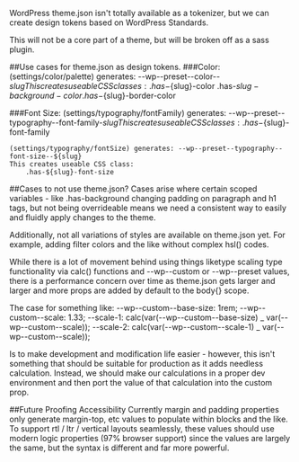 WordPress theme.json isn't totally available as a tokenizer, but we can create design tokens based on WordPress Standards.

This will not be a core part of a theme, but will be broken off as a sass plugin.

##Use cases for theme.json as design tokens.
###Color:
(settings/color/palette) generates: --wp--preset--color--${slug}
    This creates useable CSS classes:
        .has-${slug}-color
.has-${slug}-background-color 
        .has-${slug}-border-color

###Font Size:
(settings/typography/fontFamily) generates: --wp--preset--typography--font-family-${slug}
    This creates useable CSS classes:
        .has-${slug}-font-family

    (settings/typography/fontSize) generates: --wp--preset--typography--font-size--${slug}
    This creates useable CSS class:
        .has-${slug}-font-size

##Cases to not use theme.json?
Cases arise where certain scoped variables - like .has-background changing
padding on paragraph and h1 tags, but not being overrideable means we need
a consistent way to easily and fluidly apply changes to the theme.

Additionally, not all variations of styles are available on theme.json yet.
For example, adding filter colors and the like without complex hsl() codes.

While there is a lot of movement behind using things liketype scaling type
functionality via calc() functions and --wp--custom or --wp--preset values,
there is a performance concern over time as theme.json gets larger and larger
and more props are added by default to the body{} scope.

The case for something like:
--wp--custom--base-size: 1rem;
--wp--custom--scale: 1.33;
--scale-1: calc(var(--wp--custom--base-size) _ var(--wp--custom--scale));
--scale-2: calc(var(--wp--custom--scale-1) _ var(--wp--custom--scale));

Is to make development and modification life easier - however, this isn't
something that should be suitable for production as it adds needless
calculation. Instead, we should make our calculations in a proper dev
environment and then port the value of that calculation into the custom prop.

##Future Proofing Accessibility
Currently margin and padding properties only generate margin-top, etc values
to populate within blocks and the like. To support rtl / ltr / vertical
layouts seamlessly, these values should use modern logic properties (97% browser support)
since the values are largely the same, but the syntax is different and far
more powerful.
